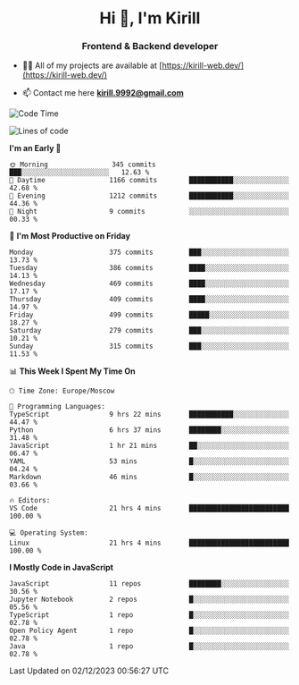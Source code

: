 <h1 align="center">Hi 👋, I'm Kirill</h1>
<h3 align="center">Frontend & Backend developer</h3>

- 👨‍💻 All of my projects are available at [https://kirill-web.dev/](https://kirill-web.dev/)

- 📫 Contact me here **kirill.9992@gmail.com**











<!--START_SECTION:waka-->
![Code Time](http://img.shields.io/badge/Code%20Time-1%2C554%20hrs%2042%20mins-blue)

![Lines of code](https://img.shields.io/badge/From%20Hello%20World%20I%27ve%20Written-4.4%20million%20lines%20of%20code-blue)

**I'm an Early 🐤** 

```text
🌞 Morning                345 commits         ███░░░░░░░░░░░░░░░░░░░░░░   12.63 % 
🌆 Daytime                1166 commits        ███████████░░░░░░░░░░░░░░   42.68 % 
🌃 Evening                1212 commits        ███████████░░░░░░░░░░░░░░   44.36 % 
🌙 Night                  9 commits           ░░░░░░░░░░░░░░░░░░░░░░░░░   00.33 % 
```
📅 **I'm Most Productive on Friday** 

```text
Monday                   375 commits         ███░░░░░░░░░░░░░░░░░░░░░░   13.73 % 
Tuesday                  386 commits         ████░░░░░░░░░░░░░░░░░░░░░   14.13 % 
Wednesday                469 commits         ████░░░░░░░░░░░░░░░░░░░░░   17.17 % 
Thursday                 409 commits         ████░░░░░░░░░░░░░░░░░░░░░   14.97 % 
Friday                   499 commits         █████░░░░░░░░░░░░░░░░░░░░   18.27 % 
Saturday                 279 commits         ███░░░░░░░░░░░░░░░░░░░░░░   10.21 % 
Sunday                   315 commits         ███░░░░░░░░░░░░░░░░░░░░░░   11.53 % 
```


📊 **This Week I Spent My Time On** 

```text
🕑︎ Time Zone: Europe/Moscow

💬 Programming Languages: 
TypeScript               9 hrs 22 mins       ███████████░░░░░░░░░░░░░░   44.47 % 
Python                   6 hrs 37 mins       ████████░░░░░░░░░░░░░░░░░   31.48 % 
JavaScript               1 hr 21 mins        ██░░░░░░░░░░░░░░░░░░░░░░░   06.47 % 
YAML                     53 mins             █░░░░░░░░░░░░░░░░░░░░░░░░   04.24 % 
Markdown                 46 mins             █░░░░░░░░░░░░░░░░░░░░░░░░   03.66 % 

🔥 Editors: 
VS Code                  21 hrs 4 mins       █████████████████████████   100.00 % 

💻 Operating System: 
Linux                    21 hrs 4 mins       █████████████████████████   100.00 % 
```

**I Mostly Code in JavaScript** 

```text
JavaScript               11 repos            ████████░░░░░░░░░░░░░░░░░   30.56 % 
Jupyter Notebook         2 repos             █░░░░░░░░░░░░░░░░░░░░░░░░   05.56 % 
TypeScript               1 repo              █░░░░░░░░░░░░░░░░░░░░░░░░   02.78 % 
Open Policy Agent        1 repo              █░░░░░░░░░░░░░░░░░░░░░░░░   02.78 % 
Java                     1 repo              █░░░░░░░░░░░░░░░░░░░░░░░░   02.78 % 
```




 Last Updated on 02/12/2023 00:56:27 UTC
<!--END_SECTION:waka-->
